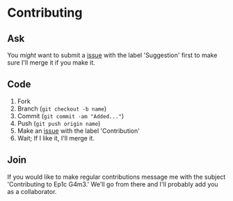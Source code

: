 Contributing
======

Ask
------
You _might_ want to submit a [issue](https://github.com/Fsmv/Ep1c-G4m3/issues/new) with the label 'Suggestion' first to make sure I'll merge it if you make it.

Code
------
 1. Fork
 2. Branch (`git checkout -b name`)
 3. Commit (`git commit -am "Added..."`)
 4. Push (`git push origin name`)
 5. Make an [issue](https://github.com/Fsmv/Ep1c-G4m3/issues/new) with the label 'Contribution'
 6. Wait; If I like it, I'll merge it.

Join
------
If you would like to make regular contributions message me with the subject 'Contributing to Ep1c G4m3.' We'll go from there and I'll probably add you as a collaborator.

